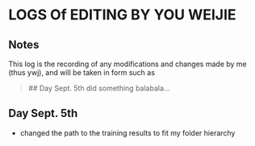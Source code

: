 # LOGS Of EDITING BY YOU WEIJIE

## Notes

This log is the recording of any modifications and changes made by me (thus ywj), and will be taken in form such as

>\#\# Day Sept. 5th
>did something balabala...

## Day Sept. 5th

- changed the path to the training results to fit my folder hierarchy